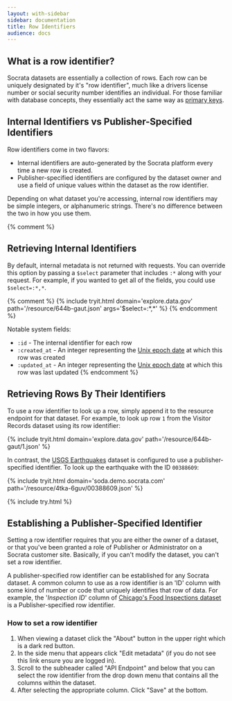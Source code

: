 ```yaml
---
layout: with-sidebar
sidebar: documentation
title: Row Identifiers
audience: docs
---
```


## What is a row identifier?

Socrata datasets are essentially a collection of rows. Each row can be uniquely designated by it's "row identifier", much like a drivers license number or social security number identifies an individual. For those familiar with database concepts, they essentially act the same way as [primary keys](https://en.wikipedia.org/wiki/Primary_key).

## Internal Identifiers vs Publisher-Specified Identifiers

Row identifiers come in two flavors:

- Internal identifiers are auto-generated by the Socrata platform every time a new row is created.
- Publisher-specified identifiers are configured by the dataset owner and use a field of unique values within the dataset as the row identifier.

<p class="alert alert-info">Depending on what dataset you're accessing, internal row identifiers may be simple integers, or alphanumeric strings. There's no difference between the two in how you use them.</p>

{% comment %}
## Retrieving Internal Identifiers

By default, internal metadata is not returned with requests. You can override this option by passing a `$select` parameter that includes `:*` along with your request. For example, if you wanted to get all of the fields, you could use `$select=:*,*`.

{% comment %} {% include tryit.html domain='explore.data.gov' path='/resource/644b-gaut.json' args='$select=:&#42;,&#42;' %} {% endcomment %}

Notable system fields:

- `:id` - The internal identifier for each row
- `:created_at` - An integer representing the [Unix epoch date](http://en.wikipedia.org/wiki/Unix_time) at which this row was created
- `:updated_at` - An integer representing the [Unix epoch date](http://en.wikipedia.org/wiki/Unix_time) at which this row was last updated 
{% endcomment %}

## Retrieving Rows By Their Identifiers

To use a row identifier to look up a row, simply append it to the resource endpoint for that dataset. For example, to look up row `1` from the Visitor Records dataset using its row identifier:

{% include tryit.html domain='explore.data.gov' path='/resource/644b-gaut/1.json' %}

In contrast, the [USGS Earthquakes](https://soda.demo.socrata.com/dataset/USGS-Earthquake-Reports/4tka-6guv) dataset is configured to use a publisher-specified identifier. To look up the earthquake with the ID `00388609`:

{% include tryit.html domain='soda.demo.socrata.com' path='/resource/4tka-6guv/00388609.json' %}

{% include try.html %}

## Establishing a Publisher-Specified Identifier

<p class="alert alert-info">Setting a row identifier requires that you are either the owner of a dataset, or that you've been granted a role of Publisher or Administrator on a Socrata customer site. Basically, if you can't modify the dataset, you can't set a row identifier.</p>

A publisher-specified row identifier can be established for any Socrata dataset. A common column to use as a row identifier is an 'ID' column with some kind of number or code that uniquely identifies that row of data. For example, the '*Inspection ID*' column of [Chicago's Food Inspections dataset](https://data.cityofchicago.org/Health-Human-Services/Food-Inspections/4ijn-s7e5) is a Publisher-specified row identifier.

### How to set a row identifier

1. When viewing a dataset click the "About" button in the upper right which is a dark red button.
2. In the side menu that appears click "Edit metadata" (if you do not see this link ensure you are logged in).
3. Scroll to the subheader called "API Endpoint" and below that you can select the row identifier from the drop down menu that contains all the columns within the dataset.
4. After selecting the appropriate column. Click "Save" at the bottom.

